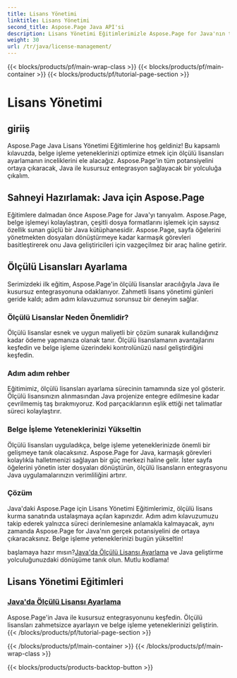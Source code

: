```yaml
---
title: Lisans Yönetimi
linktitle: Lisans Yönetimi
second_title: Aspose.Page Java API'si
description: Lisans Yönetimi Eğitimlerimizle Aspose.Page for Java'nın tüm potansiyelini ortaya çıkarın. Belge işleme yeteneklerini artırmak için ölçülü lisansları sorunsuz bir şekilde ayarlayın.
weight: 30
url: /tr/java/license-management/
---
```


{{< blocks/products/pf/main-wrap-class >}}
{{< blocks/products/pf/main-container >}}
{{< blocks/products/pf/tutorial-page-section >}}

# Lisans Yönetimi

## giriiş

Aspose.Page Java Lisans Yönetimi Eğitimlerine hoş geldiniz! Bu kapsamlı kılavuzda, belge işleme yeteneklerinizi optimize etmek için ölçülü lisansları ayarlamanın inceliklerini ele alacağız. Aspose.Page'in tüm potansiyelini ortaya çıkaracak, Java ile kusursuz entegrasyon sağlayacak bir yolculuğa çıkalım.

## Sahneyi Hazırlamak: Java için Aspose.Page

Eğitimlere dalmadan önce Aspose.Page for Java'yı tanıyalım. Aspose.Page, belge işlemeyi kolaylaştıran, çeşitli dosya formatlarını işlemek için sayısız özellik sunan güçlü bir Java kütüphanesidir. Aspose.Page, sayfa öğelerini yönetmekten dosyaları dönüştürmeye kadar karmaşık görevleri basitleştirerek onu Java geliştiricileri için vazgeçilmez bir araç haline getirir.

## Ölçülü Lisansları Ayarlama

Serimizdeki ilk eğitim, Aspose.Page'in ölçülü lisanslar aracılığıyla Java ile kusursuz entegrasyonuna odaklanıyor. Zahmetli lisans yönetimi günleri geride kaldı; adım adım kılavuzumuz sorunsuz bir deneyim sağlar.

### Ölçülü Lisanslar Neden Önemlidir?

Ölçülü lisanslar esnek ve uygun maliyetli bir çözüm sunarak kullandığınız kadar ödeme yapmanıza olanak tanır. Ölçülü lisanslamanın avantajlarını keşfedin ve belge işleme üzerindeki kontrolünüzü nasıl geliştirdiğini keşfedin.

### Adım adım rehber

Eğitimimiz, ölçülü lisansları ayarlama sürecinin tamamında size yol gösterir. Ölçülü lisansınızın alınmasından Java projenize entegre edilmesine kadar çevrilmemiş taş bırakmıyoruz. Kod parçacıklarının eşlik ettiği net talimatlar süreci kolaylaştırır.

### Belge İşleme Yeteneklerinizi Yükseltin

Ölçülü lisansları uyguladıkça, belge işleme yeteneklerinizde önemli bir gelişmeye tanık olacaksınız. Aspose.Page for Java, karmaşık görevleri kolaylıkla halletmenizi sağlayan bir güç merkezi haline gelir. İster sayfa öğelerini yönetin ister dosyaları dönüştürün, ölçülü lisansların entegrasyonu Java uygulamalarınızın verimliliğini artırır.

### Çözüm

Java'daki Aspose.Page için Lisans Yönetimi Eğitimlerimiz, ölçülü lisans kurma sanatında ustalaşmaya açılan kapınızdır. Adım adım kılavuzumuzu takip ederek yalnızca süreci derinlemesine anlamakla kalmayacak, aynı zamanda Aspose.Page for Java'nın gerçek potansiyelini de ortaya çıkaracaksınız. Belge işleme yeteneklerinizi bugün yükseltin!

 başlamaya hazır mısın?[Java'da Ölçülü Lisansı Ayarlama](./set-metered-license/) ve Java geliştirme yolculuğunuzdaki dönüşüme tanık olun. Mutlu kodlama!
## Lisans Yönetimi Eğitimleri
### [Java'da Ölçülü Lisansı Ayarlama](./set-metered-license/)
Aspose.Page'in Java ile kusursuz entegrasyonunu keşfedin. Ölçülü lisansları zahmetsizce ayarlayın ve belge işleme yeteneklerinizi geliştirin.
{{< /blocks/products/pf/tutorial-page-section >}}

{{< /blocks/products/pf/main-container >}}
{{< /blocks/products/pf/main-wrap-class >}}

{{< blocks/products/products-backtop-button >}}
